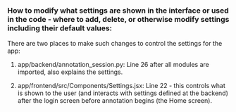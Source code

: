 ### How to modify what settings are shown in the interface or used in the code - where to add, delete, or otherwise modify settings including their default values: 

There are two places to make such changes to control the settings for the app: 

1. app/backend/annotation_session.py:  Line 26 after all modules are imported, also explains the settings. 

2. app/frontend/src/Components/Settings.jsx: Line 22 - this controls what is shown to the user (and interacts with settings defined at the backend) after the login screen before annotation begins (the Home screen). 